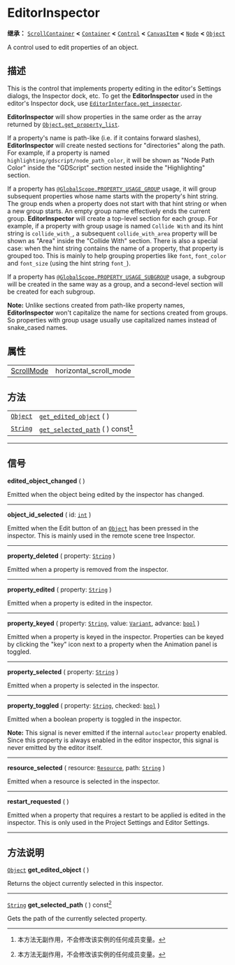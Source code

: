 <!-- ⚠ 请勿编辑本文件 ⚠ -->
<!-- 本文档使用脚本从 WeDot 引擎源码仓库生成。 -->
<!-- 生成脚本：https://github.com/WeDot-Engine/WeDot/tree/4.3/doc/tools/make_md.py； -->
<!-- 原文件：https://github.com/WeDot-Engine/WeDot/tree/4.3/doc/classes/EditorInspector.xml。 -->

<div id="_class_editorinspector"></div>

# EditorInspector

**继承：** [`ScrollContainer`](class_scrollcontainer.md) **<** [`Container`](class_container.md) **<** [`Control`](class_control.md) **<** [`CanvasItem`](class_canvasitem.md) **<** [`Node`](class_node.md) **<** [`Object`](class_object.md)

A control used to edit properties of an object.

## 描述

This is the control that implements property editing in the editor's Settings dialogs, the Inspector dock, etc. To get the **EditorInspector** used in the editor's Inspector dock, use [`EditorInterface.get_inspector`](#class_editorinterface_method_get_inspector).

 **EditorInspector** will show properties in the same order as the array returned by [`Object.get_property_list`](#class_object_method_get_property_list).

If a property's name is path-like (i.e. if it contains forward slashes), **EditorInspector** will create nested sections for "directories" along the path. For example, if a property is named `highlighting/gdscript/node_path_color`, it will be shown as "Node Path Color" inside the "GDScript" section nested inside the "Highlighting" section.

If a property has [`@GlobalScope.PROPERTY_USAGE_GROUP`](#class_@globalscope_constant_property_usage_group) usage, it will group subsequent properties whose name starts with the property's hint string. The group ends when a property does not start with that hint string or when a new group starts. An empty group name effectively ends the current group. **EditorInspector** will create a top-level section for each group. For example, if a property with group usage is named `Collide With` and its hint string is `collide_with_`, a subsequent `collide_with_area` property will be shown as "Area" inside the "Collide With" section. There is also a special case: when the hint string contains the name of a property, that property is grouped too. This is mainly to help grouping properties like `font`, `font_color` and `font_size` (using the hint string `font_`).

If a property has [`@GlobalScope.PROPERTY_USAGE_SUBGROUP`](#class_@globalscope_constant_property_usage_subgroup) usage, a subgroup will be created in the same way as a group, and a second-level section will be created for each subgroup.

 **Note:** Unlike sections created from path-like property names, **EditorInspector** won't capitalize the name for sections created from groups. So properties with group usage usually use capitalized names instead of snake_cased names.

## 属性

|||
|:-:|:--|
| [ScrollMode](#enum_scrollcontainer_scrollmode) | horizontal_scroll_mode | ``0`` (overrides [`ScrollContainer`](#class_scrollcontainer_property_horizontal_scroll_mode)) |

## 方法

|||
|:-:|:--|
| [`Object`](class_object.md) | [`get_edited_object`](#class_editorinspector_method_get_edited_object) ( )               |
| [`String`](class_string.md) | [`get_selected_path`](#class_editorinspector_method_get_selected_path) ( ) const[^const] |

<!-- rst-class:: classref-section-separator -->

---

## 信号

<div id="_class_class_editorinspector_signal_edited_object_changed"></div>

**edited_object_changed** ( ) <div id="class_editorinspector_signal_edited_object_changed"></div>

Emitted when the object being edited by the inspector has changed.

<!-- rst-class:: classref-item-separator -->

---

<div id="_class_class_editorinspector_signal_object_id_selected"></div>

**object_id_selected** ( id: [`int`](class_int.md) ) <div id="class_editorinspector_signal_object_id_selected"></div>

Emitted when the Edit button of an [`Object`](class_object.md) has been pressed in the inspector. This is mainly used in the remote scene tree Inspector.

<!-- rst-class:: classref-item-separator -->

---

<div id="_class_class_editorinspector_signal_property_deleted"></div>

**property_deleted** ( property: [`String`](class_string.md) ) <div id="class_editorinspector_signal_property_deleted"></div>

Emitted when a property is removed from the inspector.

<!-- rst-class:: classref-item-separator -->

---

<div id="_class_class_editorinspector_signal_property_edited"></div>

**property_edited** ( property: [`String`](class_string.md) ) <div id="class_editorinspector_signal_property_edited"></div>

Emitted when a property is edited in the inspector.

<!-- rst-class:: classref-item-separator -->

---

<div id="_class_class_editorinspector_signal_property_keyed"></div>

**property_keyed** ( property: [`String`](class_string.md), value: [`Variant`](class_variant.md), advance: [`bool`](class_bool.md) ) <div id="class_editorinspector_signal_property_keyed"></div>

Emitted when a property is keyed in the inspector. Properties can be keyed by clicking the "key" icon next to a property when the Animation panel is toggled.

<!-- rst-class:: classref-item-separator -->

---

<div id="_class_class_editorinspector_signal_property_selected"></div>

**property_selected** ( property: [`String`](class_string.md) ) <div id="class_editorinspector_signal_property_selected"></div>

Emitted when a property is selected in the inspector.

<!-- rst-class:: classref-item-separator -->

---

<div id="_class_class_editorinspector_signal_property_toggled"></div>

**property_toggled** ( property: [`String`](class_string.md), checked: [`bool`](class_bool.md) ) <div id="class_editorinspector_signal_property_toggled"></div>

Emitted when a boolean property is toggled in the inspector.

 **Note:** This signal is never emitted if the internal `autoclear` property enabled. Since this property is always enabled in the editor inspector, this signal is never emitted by the editor itself.

<!-- rst-class:: classref-item-separator -->

---

<div id="_class_class_editorinspector_signal_resource_selected"></div>

**resource_selected** ( resource: [`Resource`](class_resource.md), path: [`String`](class_string.md) ) <div id="class_editorinspector_signal_resource_selected"></div>

Emitted when a resource is selected in the inspector.

<!-- rst-class:: classref-item-separator -->

---

<div id="_class_class_editorinspector_signal_restart_requested"></div>

**restart_requested** ( ) <div id="class_editorinspector_signal_restart_requested"></div>

Emitted when a property that requires a restart to be applied is edited in the inspector. This is only used in the Project Settings and Editor Settings.

<!-- rst-class:: classref-section-separator -->

---

## 方法说明

<div id="_class_editorinspector_method_get_edited_object"></div>

[`Object`](class_object.md) **get_edited_object** ( )<div id="class_editorinspector_method_get_edited_object"></div>

Returns the object currently selected in this inspector.

<!-- rst-class:: classref-item-separator -->

---

<div id="_class_editorinspector_method_get_selected_path"></div>

[`String`](class_string.md) **get_selected_path** ( ) const[^const]<div id="class_editorinspector_method_get_selected_path"></div>

Gets the path of the currently selected property.

[^virtual]: 本方法通常需要用户覆盖才能生效。
[^const]: 本方法无副作用，不会修改该实例的任何成员变量。
[^vararg]: 本方法除了能接受在此处描述的参数外，还能够继续接受任意数量的参数。
[^constructor]: 本方法用于构造某个类型。
[^static]: 调用本方法无需实例，可直接使用类名进行调用。
[^operator]: 本方法描述的是使用本类型作为左操作数的有效运算符。
[^bitfield]: 这个值是由下列位标志构成位掩码的整数。
[^void]: 无返回值。
